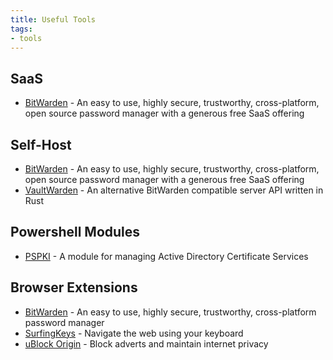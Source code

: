 ```yaml
---
title: Useful Tools
tags:
- tools
---
```


## SaaS

- [BitWarden](https://bitwarden.com/) - An easy to use, highly secure, trustworthy, cross-platform, open source password manager with a generous free SaaS offering

## Self-Host

- [BitWarden](https://github.com/bitwarden/server) - An easy to use, highly secure, trustworthy, cross-platform, open source password manager with a generous free SaaS offering
- [VaultWarden](https://github.com/dani-garcia/vaultwarden) - An alternative BitWarden compatible server API written in Rust

## Powershell Modules

- [PSPKI](https://github.com/PKISolutions/PSPKI) - A module for managing Active Directory Certificate Services

## Browser Extensions

- [BitWarden](https://bitwarden.com/download/) - An easy to use, highly secure, trustworthy, cross-platform password manager
- [SurfingKeys](https://github.com/brookhong/Surfingkeys) - Navigate the web using your keyboard
- [uBlock Origin](https://github.com/gorhill/uBlock) - Block adverts and maintain internet privacy